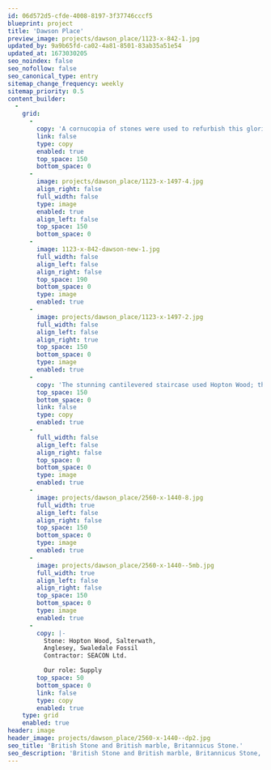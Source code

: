 ```yaml
---
id: 06d572d5-cfde-4008-8197-3f37746cccf5
blueprint: project
title: 'Dawson Place'
preview_image: projects/dawson_place/1123-x-842-1.jpg
updated_by: 9a9b65fd-ca02-4a81-8501-83ab35a51e54
updated_at: 1673030205
seo_noindex: false
seo_nofollow: false
seo_canonical_type: entry
sitemap_change_frequency: weekly
sitemap_priority: 0.5
content_builder:
  -
    grid:
      -
        copy: 'A cornucopia of stones were used to refurbish this glorious 4-storey stucco fronted house in central London.'
        link: false
        type: copy
        enabled: true
        top_space: 150
        bottom_space: 0
      -
        image: projects/dawson_place/1123-x-1497-4.jpg
        align_right: false
        full_width: false
        type: image
        enabled: true
        align_left: false
        top_space: 150
        bottom_space: 0
      -
        image: 1123-x-842-dawson-new-1.jpg
        full_width: false
        align_left: false
        align_right: false
        top_space: 190
        bottom_space: 0
        type: image
        enabled: true
      -
        image: projects/dawson_place/1123-x-1497-2.jpg
        full_width: false
        align_left: false
        align_right: true
        top_space: 150
        bottom_space: 0
        type: image
        enabled: true
      -
        copy: 'The stunning cantilevered staircase used Hopton Wood; the entrance hall''s chequerboard floor was in contrasting Hopton and Salterwath as were the bespoke fireplaces; the master bathroom floor used Anglesey, whilst the vanity units were Swaledale.'
        top_space: 150
        bottom_space: 0
        link: false
        type: copy
        enabled: true
      -
        full_width: false
        align_left: false
        align_right: false
        top_space: 0
        bottom_space: 0
        type: image
        enabled: true
      -
        image: projects/dawson_place/2560-x-1440-8.jpg
        full_width: true
        align_left: false
        align_right: false
        top_space: 150
        bottom_space: 0
        type: image
        enabled: true
      -
        image: projects/dawson_place/2560-x-1440--5mb.jpg
        full_width: true
        align_left: false
        align_right: false
        top_space: 150
        bottom_space: 0
        type: image
        enabled: true
      -
        copy: |-
          Stone: Hopton Wood, Salterwath, 
          Anglesey, Swaledale Fossil
          Contractor: SEACON Ltd.

          Our role: Supply
        top_space: 50
        bottom_space: 0
        link: false
        type: copy
        enabled: true
    type: grid
    enabled: true
header: image
header_image: projects/dawson_place/2560-x-1440--dp2.jpg
seo_title: 'British Stone and British marble, Britannicus Stone.'
seo_description: 'British Stone and British marble, Britannicus Stone, The Shining Stones of Britain. British polished stone. Hopton Wood. Stanhope black, Stanhope Phamp.'
---
```

